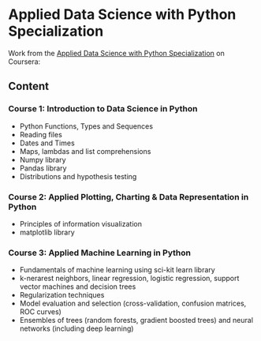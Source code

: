 # Applied Data Science with Python Specialization

Work from the [Applied Data Science with Python Specialization](https://www.coursera.org/specializations/data-science-python) on Coursera:

## Content

### Course 1: Introduction to Data Science in Python

- Python Functions, Types and Sequences
- Reading files
- Dates and Times
- Maps, lambdas and list comprehensions
- Numpy library
- Pandas library
- Distributions and hypothesis testing

### Course 2: Applied Plotting, Charting & Data Representation in Python

- Principles of information visualization
- matplotlib library

### Course 3: Applied Machine Learning in Python

- Fundamentals of machine learning using sci-kit learn library
- k-nerarest neighbors,  linear regression, logistic regression, support vector machines and decision trees
- Regularization techniques
- Model evaluation and selection (cross-validation, confusion matrices, ROC curves)
- Ensembles of trees (random forests, gradient boosted trees) and neural networks (including deep learning)




